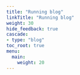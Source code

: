 ```yaml
---
title: "Running blog"
linkTitle: "Running blog"
weight: 30
hide_feedback: true
cascade:
- type: "blog"
toc_root: true
menu:
  main:
    weight: 20
---
```




